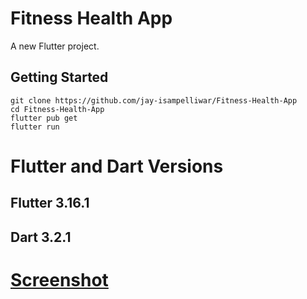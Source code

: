# Fitness Health App

A new Flutter project.

## Getting Started

```
git clone https://github.com/jay-isampelliwar/Fitness-Health-App
cd Fitness-Health-App
flutter pub get
flutter run
```
# Flutter and Dart Versions

## Flutter  3.16.1
## Dart 3.2.1
# [Screenshot](https://github.com/jay-isampelliwar/Fitness-Health-App/screenshot)
